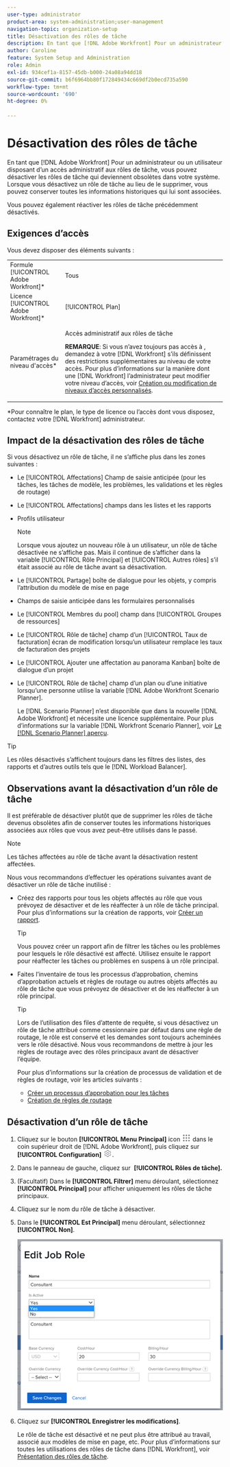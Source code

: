 ```yaml
---
user-type: administrator
product-area: system-administration;user-management
navigation-topic: organization-setup
title: Désactivation des rôles de tâche
description: En tant que [!DNL Adobe Workfront] Pour un administrateur ou un utilisateur disposant d’un accès administratif aux rôles de tâche, vous pouvez désactiver les rôles de tâche qui deviennent obsolètes dans votre système. Lorsque vous désactivez un rôle de tâche au lieu de le supprimer, vous pouvez conserver toutes les informations historiques qui lui sont associées.
author: Caroline
feature: System Setup and Administration
role: Admin
exl-id: 934cef1a-8157-45db-b000-24a08a94dd18
source-git-commit: b6f6964bb80f172849434c669df2b0ecd735a590
workflow-type: tm+mt
source-wordcount: '690'
ht-degree: 0%

---
```


# Désactivation des rôles de tâche

En tant que [!DNL Adobe Workfront] Pour un administrateur ou un utilisateur disposant d’un accès administratif aux rôles de tâche, vous pouvez désactiver les rôles de tâche qui deviennent obsolètes dans votre système. Lorsque vous désactivez un rôle de tâche au lieu de le supprimer, vous pouvez conserver toutes les informations historiques qui lui sont associées.

Vous pouvez également réactiver les rôles de tâche précédemment désactivés.

## Exigences d’accès

Vous devez disposer des éléments suivants :

<table style="table-layout:auto"> 
 <col> 
 <col> 
 <tbody> 
  <tr> 
   <td role="rowheader">Formule [!UICONTROL Adobe Workfront]*</td> 
   <td> <p>Tous </p> </td> 
  </tr> 
  <tr> 
   <td role="rowheader">Licence [!UICONTROL Adobe Workfront]*</td> 
   <td>[!UICONTROL Plan]</td> 
  </tr> 
  <tr> 
   <td role="rowheader">Paramétrages du niveau d'accès*</td> 
   <td> <p>Accès administratif aux rôles de tâche</p> <p><b>REMARQUE</b>: Si vous n’avez toujours pas accès à , demandez à votre [!DNL Workfront] s’ils définissent des restrictions supplémentaires au niveau de votre accès. Pour plus d’informations sur la manière dont une [!DNL Workfront] l’administrateur peut modifier votre niveau d’accès, voir <a href="../../../administration-and-setup/add-users/configure-and-grant-access/create-modify-access-levels.md" class="MCXref xref">Création ou modification de niveaux d’accès personnalisés</a>.</p> </td> 
  </tr> 
 </tbody> 
</table>

&#42;Pour connaître le plan, le type de licence ou l’accès dont vous disposez, contactez votre [!DNL Workfront] administrateur.

## Impact de la désactivation des rôles de tâche

Si vous désactivez un rôle de tâche, il ne s’affiche plus dans les zones suivantes :

* Le [!UICONTROL Affectations] Champ de saisie anticipée (pour les tâches, les tâches de modèle, les problèmes, les validations et les règles de routage)
* Le [!UICONTROL Affectations] champs dans les listes et les rapports
* Profils utilisateur

   >[!NOTE]
   >
   >Lorsque vous ajoutez un nouveau rôle à un utilisateur, un rôle de tâche désactivée ne s’affiche pas. Mais il continue de s’afficher dans la variable [!UICONTROL Rôle Principal] et [!UICONTROL Autres rôles] s’il était associé au rôle de tâche avant sa désactivation.

* Le [!UICONTROL Partage] boîte de dialogue pour les objets, y compris l’attribution du modèle de mise en page
* Champs de saisie anticipée dans les formulaires personnalisés
* Le [!UICONTROL Membres du pool] champ dans [!UICONTROL Groupes de ressources]
* Le [!UICONTROL Rôle de tâche] champ d’un [!UICONTROL Taux de facturation] écran de modification lorsqu’un utilisateur remplace les taux de facturation des projets
* Le [!UICONTROL Ajouter une affectation au panorama Kanban] boîte de dialogue d’un projet
* Le [!UICONTROL Rôle de tâche] champ d’un plan ou d’une initiative lorsqu’une personne utilise la variable [!DNL Adobe Workfront Scenario Planner].

   Le [!DNL Scenario Planner] n’est disponible que dans la nouvelle [!DNL Adobe Workfront] et nécessite une licence supplémentaire. Pour plus d’informations sur la variable [!DNL Workfront Scenario Planner], voir [Le [!DNL Scenario Planner] aperçu](../../../scenario-planner/scenario-planner-overview.md).

>[!TIP]
>
>Les rôles désactivés s’affichent toujours dans les filtres des listes, des rapports et d’autres outils tels que le [!DNL Workload Balancer].

## Observations avant la désactivation d’un rôle de tâche

Il est préférable de désactiver plutôt que de supprimer les rôles de tâche devenus obsolètes afin de conserver toutes les informations historiques associées aux rôles que vous avez peut-être utilisés dans le passé.

>[!NOTE]
>
>Les tâches affectées au rôle de tâche avant la désactivation restent affectées.

Nous vous recommandons d’effectuer les opérations suivantes avant de désactiver un rôle de tâche inutilisé :

* Créez des rapports pour tous les objets affectés au rôle que vous prévoyez de désactiver et de les réaffecter à un rôle de tâche principal. Pour plus d’informations sur la création de rapports, voir [Créer un rapport](../../../reports-and-dashboards/reports/creating-and-managing-reports/create-report.md).

   >[!TIP]
   >
   >Vous pouvez créer un rapport afin de filtrer les tâches ou les problèmes pour lesquels le rôle désactivé est affecté. Utilisez ensuite le rapport pour réaffecter les tâches ou problèmes en suspens à un rôle principal.

* Faites l’inventaire de tous les processus d’approbation, chemins d’approbation actuels et règles de routage ou autres objets affectés au rôle de tâche que vous prévoyez de désactiver et de les réaffecter à un rôle principal.

   >[!TIP]
   >
   >Lors de l’utilisation des files d’attente de requête, si vous désactivez un rôle de tâche attribué comme cessionnaire par défaut dans une règle de routage, le rôle est conservé et les demandes sont toujours acheminées vers le rôle désactivé. Nous vous recommandons de mettre à jour les règles de routage avec des rôles principaux avant de désactiver l’équipe.

   Pour plus d’informations sur la création de processus de validation et de règles de routage, voir les articles suivants :

   * [Créer un processus d’approbation pour les tâches](../../../administration-and-setup/customize-workfront/configure-approval-milestone-processes/create-approval-processes.md)
   * [Création de règles de routage](../../../manage-work/requests/create-and-manage-request-queues/create-routing-rules.md)

## Désactivation d’un rôle de tâche

1. Cliquez sur le bouton **[!UICONTROL Menu Principal]** icon ![](assets/main-menu-icon.png) dans le coin supérieur droit de [!DNL Adobe Workfront], puis cliquez sur **[!UICONTROL Configuration]** ![](assets/gear-icon-settings.png).

1. Dans le panneau de gauche, cliquez sur &#x200B; **[!UICONTROL Rôles de tâche].**
1. (Facultatif) Dans le **[!UICONTROL Filtrer]** menu déroulant, sélectionnez **[!UICONTROL Principal]** pour afficher uniquement les rôles de tâche principaux.
1. Cliquez sur le nom du rôle de tâche à désactiver.
1. Dans le **[!UICONTROL Est Principal]** menu déroulant, sélectionnez **[!UICONTROL Non]**.

   ![](assets/deactivate-job-role-edit-role-box-nwe.png)

1. Cliquez sur **[!UICONTROL Enregistrer les modifications]**.

   Le rôle de tâche est désactivé et ne peut plus être attribué au travail, associé aux modèles de mise en page, etc. Pour plus d’informations sur toutes les utilisations des rôles de tâche dans [!DNL Workfront], voir [Présentation des rôles de tâche](../../../administration-and-setup/set-up-workfront/organizational-setup/job-role-overview.md).

